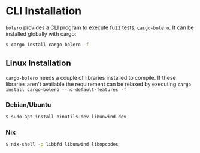 # CLI Installation

`bolero` provides a CLI program to execute fuzz tests, [`cargo-bolero`](https://crates.io/crates/cargo-bolero). It can be installed globally with cargo:

```bash
$ cargo install cargo-bolero -f
```

## Linux Installation

`cargo-bolero` needs a couple of libraries installed to compile. If these libraries aren't
available the requirement can be relaxed by executing `cargo install cargo-bolero --no-default-features -f`

### Debian/Ubuntu

```bash
$ sudo apt install binutils-dev libunwind-dev
```

### Nix

```bash
$ nix-shell -p libbfd libunwind libopcodes
```
